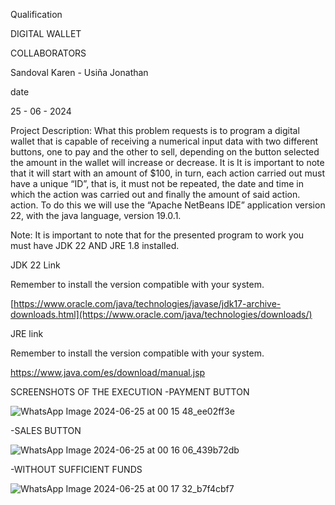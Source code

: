 Qualification

DIGITAL WALLET

COLLABORATORS

Sandoval Karen - Usiña Jonathan

date

25 - 06 - 2024

Project Description: What this problem requests is to program a digital wallet that is capable of receiving a numerical input data with two different buttons, one to pay and the other to sell, depending on the button selected the amount in the wallet will increase or decrease. It is It is important to note that it will start with an amount of $100, in turn, each action carried out must have a unique “ID”, that is, it must not be repeated, the date and time in which the action was carried out and finally the amount of said action. action. To do this we will use the “Apache NetBeans IDE” application version 22, with the java language, version 19.0.1.

Note: It is important to note that for the presented program to work you must have JDK 22 AND JRE 1.8 installed.

JDK 22 Link

Remember to install the version compatible with your system.

[https://www.oracle.com/java/technologies/javase/jdk17-archive-downloads.html](https://www.oracle.com/java/technologies/downloads/)

JRE link

Remember to install the version compatible with your system.

https://www.java.com/es/download/manual.jsp

SCREENSHOTS OF THE EXECUTION
-PAYMENT BUTTON  

![WhatsApp Image 2024-06-25 at 00 15 48_ee02ff3e](https://github.com/KarenSandova/Wallet_Project/assets/170487464/e6eecfdc-e017-4178-8fc2-9cf35d780867)

-SALES BUTTON 

![WhatsApp Image 2024-06-25 at 00 16 06_439b72db](https://github.com/KarenSandova/Wallet_Project/assets/170487464/d81ced45-083c-4ccc-b2fb-1ff55d7dee6f)

-WITHOUT SUFFICIENT FUNDS

![WhatsApp Image 2024-06-25 at 00 17 32_b7f4cbf7](https://github.com/KarenSandova/Wallet_Project/assets/170487464/d7fb8081-e98e-426f-bbf2-2f07e34ed4a7)


